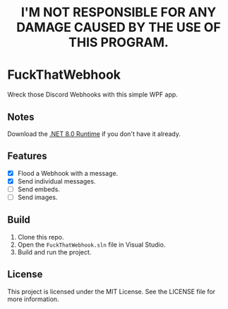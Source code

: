 ﻿<h1 align="center"> <b> I'M NOT RESPONSIBLE FOR ANY DAMAGE CAUSED BY THE USE OF THIS PROGRAM. </b> </h1>

# FuckThatWebhook

Wreck those Discord Webhooks with this simple WPF app.

## Notes

Download the [.NET 8.0 Runtime](https://dotnet.microsoft.com/en-us/download/dotnet/8.0) if you don't have it already.

## Features

- [x] Flood a Webhook with a message.
- [x] Send individual messages.
- [ ] Send embeds.
- [ ] Send images.

## Build

1. Clone this repo.
2. Open the `FuckThatWebhook.sln` file in Visual Studio.
3. Build and run the project.

## License

This project is licensed under the MIT License. See the LICENSE file for more information.
